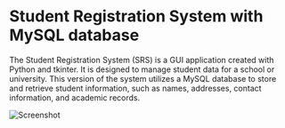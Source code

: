 # Student Registration System with MySQL database

The Student Registration System (SRS) is a GUI application created with Python and tkinter. It is designed to manage student data for a school or university. This version of the system utilizes a MySQL database to store and retrieve student information, such as names, addresses, contact information, and academic records.


![Screenshot](Screenshot%202024-04-22%20at%209.28.24%20in%20the%20morning.png)


